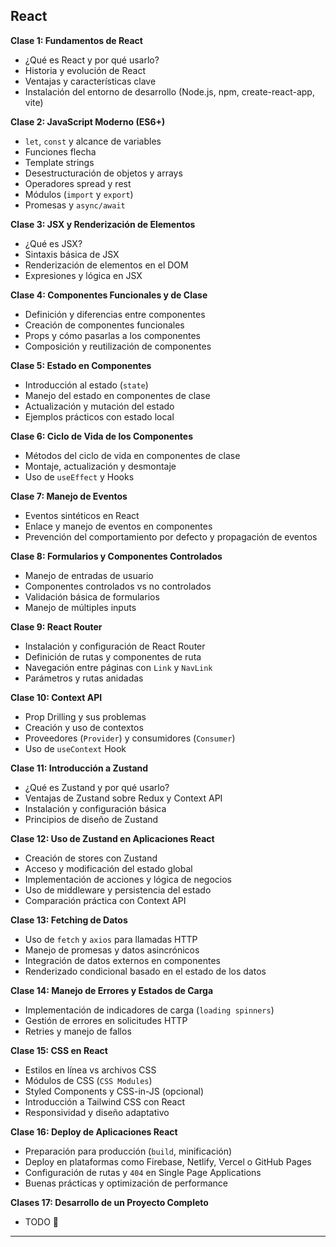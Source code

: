 ## **React**

**Clase 1: Fundamentos de React**
- ¿Qué es React y por qué usarlo?
- Historia y evolución de React
- Ventajas y características clave
- Instalación del entorno de desarrollo (Node.js, npm, create-react-app, vite)

**Clase 2: JavaScript Moderno (ES6+)**
- `let`, `const` y alcance de variables
- Funciones flecha
- Template strings
- Desestructuración de objetos y arrays
- Operadores spread y rest
- Módulos (`import` y `export`)
- Promesas y `async/await`

**Clase 3: JSX y Renderización de Elementos**
- ¿Qué es JSX?
- Sintaxis básica de JSX
- Renderización de elementos en el DOM
- Expresiones y lógica en JSX

**Clase 4: Componentes Funcionales y de Clase**
- Definición y diferencias entre componentes
- Creación de componentes funcionales
- Props y cómo pasarlas a los componentes
- Composición y reutilización de componentes

**Clase 5: Estado en Componentes**
- Introducción al estado (`state`)
- Manejo del estado en componentes de clase
- Actualización y mutación del estado
- Ejemplos prácticos con estado local

**Clase 6: Ciclo de Vida de los Componentes**
- Métodos del ciclo de vida en componentes de clase
- Montaje, actualización y desmontaje
- Uso de `useEffect` y Hooks

**Clase 7: Manejo de Eventos**
- Eventos sintéticos en React
- Enlace y manejo de eventos en componentes
- Prevención del comportamiento por defecto y propagación de eventos

**Clase 8: Formularios y Componentes Controlados**
- Manejo de entradas de usuario
- Componentes controlados vs no controlados
- Validación básica de formularios
- Manejo de múltiples inputs

**Clase 9: React Router**
- Instalación y configuración de React Router
- Definición de rutas y componentes de ruta
- Navegación entre páginas con `Link` y `NavLink`
- Parámetros y rutas anidadas

**Clase 10: Context API**
- Prop Drilling y sus problemas
- Creación y uso de contextos
- Proveedores (`Provider`) y consumidores (`Consumer`)
- Uso de `useContext` Hook

**Clase 11: Introducción a Zustand**
- ¿Qué es Zustand y por qué usarlo?
- Ventajas de Zustand sobre Redux y Context API
- Instalación y configuración básica
- Principios de diseño de Zustand

**Clase 12: Uso de Zustand en Aplicaciones React**
- Creación de stores con Zustand
- Acceso y modificación del estado global
- Implementación de acciones y lógica de negocios
- Uso de middleware y persistencia del estado
- Comparación práctica con Context API

**Clase 13: Fetching de Datos**
- Uso de `fetch` y `axios` para llamadas HTTP
- Manejo de promesas y datos asincrónicos
- Integración de datos externos en componentes
- Renderizado condicional basado en el estado de los datos

**Clase 14: Manejo de Errores y Estados de Carga**
- Implementación de indicadores de carga (`loading spinners`)
- Gestión de errores en solicitudes HTTP
- Retries y manejo de fallos

**Clase 15: CSS en React**
- Estilos en línea vs archivos CSS
- Módulos de CSS (`CSS Modules`)
- Styled Components y CSS-in-JS (opcional)
- Introducción a Tailwind CSS con React
- Responsividad y diseño adaptativo

**Clase 16: Deploy de Aplicaciones React**
- Preparación para producción (`build`, minificación)
- Deploy en plataformas como Firebase, Netlify, Vercel o GitHub Pages
- Configuración de rutas y `404` en Single Page Applications
- Buenas prácticas y optimización de performance

**Clases 17: Desarrollo de un Proyecto Completo**
- TODO 🌚

---
